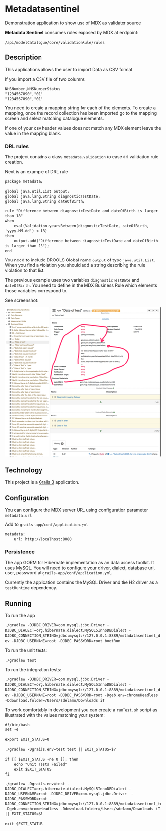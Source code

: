 # Metadatasentinel

Demonstration application to show use of MDX as validator source

**Metadata Sentinel** consumes rules exposed by MDX at endpoint: 

`/api/modelCatalogue/core/validationRule/rules`

## Description

This applications allows the user to import Data as CSV format 

If you import a CSV file of two columns

```
NHSNumber,NHSNumberStatus
"1234567890","01"
"1234567890","01" 
```

You need to create a mapping string for each of the elements. To create a mapping, once the record collection has been imported go
to the mapping screen and select matching catalogue elements. 

If one of your csv header values does not match any MDX element leave the value in the mapping blank.

### DRL rules

The project contains a class `metadata.Validation` to ease drl validation rule creation.

Next is an example of DRL rule 

```
package metadata;

global java.util.List output;
global java.lang.String diagnosticTestDate;
global java.lang.String dateOfBirth;

rule "Difference between diagnosticTestDate and dateOfBirth is larger than 18"
when
    eval(Validation.yearsBetween(diagnosticTestDate, dateOfBirth, 'yyyy-MM-dd') < 18)
then
    output.add("Difference between diagnosticTestDate and dateOfBirth is larger than 18");
end 
```

You need to include  DROOLS Global name `output` of type `java.util.List`. When you find a violation you should add a string describing the rule violation to that list.

The previous example uses two variables `diagnosticTestDate` and `dateOfBirth`. You need to define in 
the MDX Business Rule which elements those variables correspond to. 

See screenshot: 

![MDX Business Rules Extensions Values](screenshot.png)
  

## Technology
 
This project is a [Grails 3](http://grails.org) application.

## Configuration 

You can configure the MDX server URL  using configuration parameter `metadata.url` 

Add to `grails-app/conf/application.yml`

```
metadata:
    url: http://localhost:8080
```

### Persistence
The app GORM for Hibernate implementation as an data access toolkit. It uses MySQL. You will 
need to configure your driver, dialect, database url, user, password at `grails-app/conf/application.yml`.

Currently the application contains the MySQL Driver and the H2 driver as a `testRuntime` dependency. 


## Running

To run the app

`./gradlew -DJDBC_DRIVER=com.mysql.jdbc.Driver -DJDBC_DIALECT=org.hibernate.dialect.MySQL5InnoDBDialect -DJDBC_CONNECTION_STRING=jdbc:mysql://127.0.0.1:8889/metadatasentinel_dev -DJDBC_USERNAME=root -DJDBC_PASSWORD=root bootRun`

To run the unit tests:

`./gradlew test`

To run the integration tests:

`./gradlew -DJDBC_DRIVER=com.mysql.jdbc.Driver -DJDBC_DIALECT=org.hibernate.dialect.MySQL5InnoDBDialect -DJDBC_CONNECTION_STRING=jdbc:mysql://127.0.0.1:8889/metadatasentinel_dev -DJDBC_USERNAME=root -DJDBC_PASSWORD=root -Dgeb.env=chromeHeadless -Ddownload.folder=/Users/sdelamo/Downloads iT`

To work comfortably in development you can create a `runTest.sh` script as illustrated with the values matching your system:  

````
#!/bin/bash
set -e

export EXIT_STATUS=0

./gradlew -Dgrails.env=test test || EXIT_STATUS=$?

if [[ $EXIT_STATUS -ne 0 ]]; then
    echo "Unit Tests Failed" 
    exit $EXIT_STATUS
fi

./gradlew -Dgrails.env=test -DJDBC_DIALECT=org.hibernate.dialect.MySQL5InnoDBDialect -DJDBC_USERNAME=root -DJDBC_DRIVER=com.mysql.jdbc.Driver  -DJDBC_PASSWORD=root -DJDBC_CONNECTION_STRING=jdbc:mysql://127.0.0.1:8889/metadatasentinel_test -Dgeb.env=chromeHeadless -Ddownload.folder=/Users/sdelamo/Downloads iT || EXIT_STATUS=$?

exit $EXIT_STATUS
````